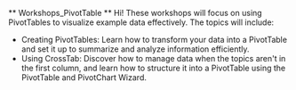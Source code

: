 ** Workshops_PivotTable **
  Hi! These workshops will focus on using PivotTables to visualize example data effectively. The topics will include:

- Creating PivotTables: Learn how to transform your data into a PivotTable and set it up to summarize and analyze information efficiently.
- Using CrossTab: Discover how to manage data when the topics aren't in the first column, and learn how to structure it into a PivotTable using the PivotTable and PivotChart Wizard.
